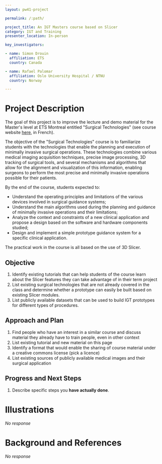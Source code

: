 ```yaml
---
layout: pw41-project

permalink: /:path/

project_title: An IGT Masters course based on Slicer
category: IGT and Training
presenter_location: In-person

key_investigators:

- name: Simon Drouin
  affiliation: ETS
  country: Canada

- name: Rafael Palomar
  affiliation: Oslo University Hospital / NTNU
  country: Norway

---
```


# Project Description

<!-- Add a short paragraph describing the project. -->


The goal of this project is to improve the lecture and demo material for the Master's level at ETS Montreal entitled "Surgical Technologies" (see course website [here](https://www.etsmtl.ca/etudes/cours/gts880a), in French). 

The objective of the "Surgical Technologies" course is to familiarize students with the technologies that enable the planning and execution of minimally invasive surgical operations. These technologies combine various medical imaging acquisition techniques, precise image processing, 3D tracking of surgical tools, and several mechanisms and algorithms that allow for the alignment and visualization of this information, enabling surgeons to perform the most precise and minimally invasive operations possible for their patients.

By the end of the course, students expected to:
- Understand the operating principles and limitations of the various devices involved in surgical guidance systems;
- Understand the main algorithms used during the planning and guidance of minimally invasive operations and their limitations;
- Analyze the context and constraints of a new clinical application and propose a design based on the software and hardware components studied;
- Design and implement a simple prototype guidance system for a specific clinical application.

The practical work in the course is all based on the use of 3D Slicer.



## Objective

<!-- Describe here WHAT you would like to achieve (what you will have as end result). -->


1. Identify existing tutorials that can help students of the course learn about the Slicer features they can take advantage of in their term project
2. List existing surgical technologies that are not already covered in the class and determine whether a prototype can easily be built based on existing Slicer modules.
3. List publicly available datasets that can be used to build IGT prototypes for different types of procedures. 




## Approach and Plan

<!-- Describe here HOW you would like to achieve the objectives stated above. -->


1. Find people who have an interest in a similar course and discuss material they already have to train people, even in other context
2. List existing tutorial and new material on this page
3. Identify a format that would enable the sharing of course material under a creative commons license (pick a licence)
4. List existing sources of publicly available medical images and their surgical application



## Progress and Next Steps

<!-- Update this section as you make progress, describing of what you have ACTUALLY DONE.
     If there are specific steps that you could not complete then you can describe them here, too. -->


1. Describe specific steps you **have actually done**.




# Illustrations

<!-- Add pictures and links to videos that demonstrate what has been accomplished. -->


_No response_



# Background and References

<!-- If you developed any software, include link to the source code repository.
     If possible, also add links to sample data, and to any relevant publications. -->


_No response_

